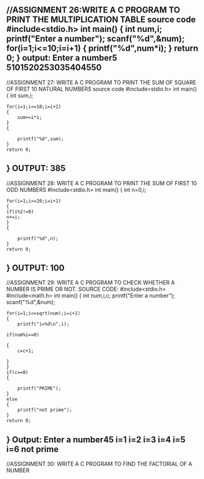 //ASSIGNMENT 26:WRITE A C PROGRAM TO PRINT THE MULTIPLICATION TABLE
source code
#include<stdio.h>
int main()
{
	int num,i;
	printf("Enter a number");
	scanf("%d",&num);
	for(i=1;i<=10;i=i+1)
	{
		printf("%d",num*i);
	}
	return 0;
}
output:
Enter a number5
5101520253035404550
--------------------------------
//ASSIGNMENT 27:
WRITE A C PROGRAM TO PRINT THE SUM OF SQUARE OF FIRST 10 NATURAL NUMBERS
source code
#include<stdio.h>
int main()
{
	int sum,i;

	for(i=1;i<=10;i=i+1)
	{
		sum+=i*i;
	}
	{
	
		printf("%d",sum);
	}
	return 0;
}
OUTPUT:
385
--------------------------------
//ASSIGNMENT 28:
WRITE A C PROGRAM TO PRINT THE SUM OF FIRST 10 ODD NUMBERS
#include<stdio.h>
int main()
{
	int n=0,i;

	for(i=1;i<=20;i=i+1)
	{
	if(i%2!=0)
	n+=i;
	}
	{
	
		printf("%d",n);
	}
	return 0;
}
OUTPUT:
100
--------------------------------
//ASSIGNMENT 29:
WRITE A C PROGRAM TO CHECK WHETHER A NUMBER IS PRIME OR NOT.
SOURCE CODE:
#include<stdio.h>
#include<math.h>
int main()
{
	int num,i,c;
	printf("Enter a number");
	scanf("%d",&num);
	
	

	for(i=1;i<=sqrt(num);i=i+1)
	{
		printf("i=%d\n",i);
		
	if(num%i==0)
	
	{
		c=c+1;
		
	}
	}
	if(c==0)
	{
	
		printf("PRIME");
	}
	else
	{
		printf("not prime");
	}
	return 0;
}
Output:
Enter a number45
i=1
i=2
i=3
i=4
i=5
i=6
not prime
--------------------------------
//ASSIGNMENT 30:
WRITE A C PROGRAM TO FIND THE FACTORIAL OF A NUMBER



























